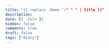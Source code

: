 ```yaml
---
title: "{{ replace .Name "-" " " | title }}"
description: 
date: {{ .Date }}
hidden: false
comments: true
draft: false
tags: ["diary"]
---
```

